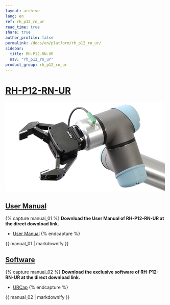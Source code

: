 ```yaml
---
layout: archive
lang: en
ref: rh_p12_rn_ur
read_time: true
share: true
author_profile: false
permalink: /docs/en/platform/rh_p12_rn_ur/
sidebar:
  title: RH-P12-RN-UR
  nav: "rh_p12_rn_ur"
product_group: rh_p12_rn_ur
---
```


# [RH-P12-RN-UR](#rh_p12_rn)
![](/assets/images/platform/rh_p12_rn/rh_p12_rn_ur/rh_p12_rn_ur_product_image.png)

## [User Manual](#user_manual)
{% capture manual_01 %}
**Download the User Manual of RH-P12-RN-UR at the direct download link.**
- [User Manual](http://www.robotis.com/service/download.php?no=1887) 
{% endcapture %}
<div class="notice--warning">{{ manual_01 | markdownify }}</div>

## [Software](#software)
{% capture manual_02 %}
**Download the exclusive software of RH-P12-RN-UR at the direct download link.**
- [URCap](http://www.robotis.com/service/download.php?no=1883)
{% endcapture %}
<div class="notice--warning">{{ manual_02 | markdownify }}</div>
